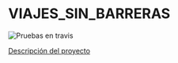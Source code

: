 # VIAJES_SIN_BARRERAS

![Pruebas en travis](https://travis-ci.org/cr13/VIAJES_SIN_BARRERAS.svg?branch=master)

[Descripción del proyecto](https://cr13.github.io/VIAJES_SIN_BARRERAS/)
